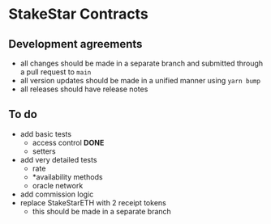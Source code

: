 # StakeStar Contracts

## Development agreements

- all changes should be made in a separate branch and submitted through a pull request to `main`
- all version updates should be made in a unified manner using `yarn bump`
- all releases should have release notes

## To do

- add basic tests
  - access control **DONE**
  - setters
- add very detailed tests
  - rate
  - *availability methods
  - oracle network
- add commission logic
- replace StakeStarETH with 2 receipt tokens
  - this should be made in a separate branch
